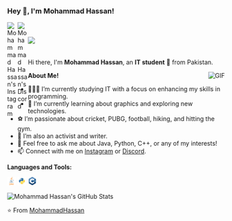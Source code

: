<!-- <h3 title="Welcome!"> Hi there! 👋</h3> -->

<!--
**MohammadHassan/MohammadHassan** is a ✨ _special_ ✨ repository because its `README.md` (this file) appears on your GitHub profile.

Here are some ideas to get you started:

- 🔭 I’m currently working on ...
- 🌱 I’m currently learning ...
- 👯 I’m looking to collaborate on ...
- 🤔 I’m looking for help with ...
- 💬 Ask me about ...
- 📫 How to reach me: ...
- 😄 Pronouns: ...
- ⚡ Fun fact: ...
-->
<h3 title="Welcome!"> Hey 👋, I'm Mohammad Hassan!</h3>

<a href="https://www.instagram.com/un_hassan.9">
  <img align="left" alt="Mohammad Hassan's Instagram" width="24px" src="https://cdn.jsdelivr.net/npm/simple-icons@v3/icons/instagram.svg" />
</a>
<a href="https://discord.com/invite/w362CeT5">
  <img align="left" alt="Mohammad Hassan's Discord" width="24px" src="https://cdn.jsdelivr.net/npm/simple-icons@v3/icons/discord.svg" />
</a>
<br>
<br>
<img src="https://komarev.com/ghpvc/?username=MohammadHassan&color=blueviolet">
<br />
<br />

Hi there, I'm **Mohammad Hassan**, an **IT student** 🚀 from Pakistan.

<img align="right" alt="GIF" src="https://i.pinimg.com/originals/e4/26/70/e426702edf874b181aced1e2fa5c6cde.gif" />

**About Me!**

- 👨🏽‍💻 I’m currently studying IT with a focus on enhancing my skills in programming.
- 🌱 I’m currently learning about graphics and exploring new technologies.
- ⚽ I’m passionate about cricket, PUBG, football, hiking, and hitting the gym.
- 📝 I’m also an activist and writer.
- 💬 Feel free to ask me about Java, Python, C++, or any of my interests!
- 📫 Connect with me on [Instagram](https://www.instagram.com/un_hassan.9) or [Discord](https://discord.com/invite/w362CeT5).

**Languages and Tools:**

<code><img height="20" src="https://raw.githubusercontent.com/github/explore/80688e429a7d4ef2fca1e82350fe8e3517d3494d/topics/java/java.png"></code>
<code><img height="20" src="https://raw.githubusercontent.com/github/explore/80688e429a7d4ef2fca1e82350fe8e3517d3494d/topics/python/python.png"></code>
<code><img height="20" src="https://raw.githubusercontent.com/github/explore/80688e429a7d4ef2fca1e82350fe8e3517d3494d/topics/cpp/cpp.png"></code>

<img src="https://github-readme-stats.vercel.app/api?username=MohammadHassan&show_icons=true&hide_border=true&count_private=true&theme=shades-of-purple&icon_color=fad000" alt="Mohammad Hassan's GitHub Stats">

⭐️ From [MohammadHassan](https://github.com/MohammadHassan)
